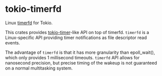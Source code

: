 tokio-timerfd
=============

Linux [timerfd](http://man7.org/linux/man-pages/man2/timerfd_create.2.html) for Tokio.

This crates provides [tokio-timer](https://docs.rs/tokio-timer)-like API
on top of timerfd. `timerfd` is a Linux-specific API providing timer notifications as
file descriptor read events.

The advantage of `timerfd` is that it has more granularity than epoll_wait(),
which only provides 1 millisecond timeouts. `timerfd` API allows for nanosecond
precision, but precise timing of the wakeup is not guaranteed on a normal
multitasking system.
